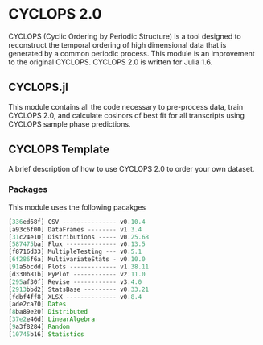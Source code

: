 # CYCLOPS 2.0
CYCLOPS (Cyclic Ordering by Periodic Structure) is a tool designed to reconstruct the temporal ordering of high dimensional data that is generated by a common periodic process. This module is an improvement to the original CYCLOPS. CYCLOPS 2.0 is written for Julia 1.6. 

## CYCLOPS.jl
This module contains all the code necessary to pre-process data, train CYCLOPS 2.0, and calculate cosinors of best fit for all transcripts using CYCLOPS sample phase predictions.

## CYCLOPS Template
A brief description of how to use CYCLOPS 2.0 to order your own dataset.

### Packages
This module uses the following pacakges
```julia
[336ed68f] CSV --------------- v0.10.4
[a93c6f00] DataFrames -------- v1.3.4
[31c24e10] Distributions ----- v0.25.68
[587475ba] Flux -------------- v0.13.5
[f8716d33] MultipleTesting --- v0.5.1
[6f286f6a] MultivariateStats - v0.10.0
[91a5bcdd] Plots ------------- v1.38.11
[d330b81b] PyPlot ------------ v2.11.0
[295af30f] Revise ------------ v3.4.0
[2913bbd2] StatsBase --------- v0.33.21
[fdbf4ff8] XLSX -------------- v0.8.4
[ade2ca70] Dates
[8ba89e20] Distributed
[37e2e46d] LinearAlgebra
[9a3f8284] Random
[10745b16] Statistics
```

